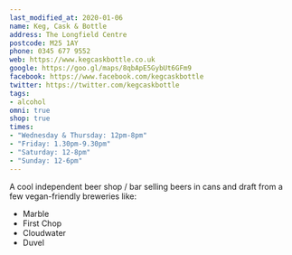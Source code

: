 ```yaml
---
last_modified_at: 2020-01-06
name: Keg, Cask & Bottle
address: The Longfield Centre
postcode: M25 1AY
phone: 0345 677 9552
web: https://www.kegcaskbottle.co.uk
google: https://goo.gl/maps/8qbApE5GybUt6GFm9
facebook: https://www.facebook.com/kegcaskbottle
twitter: https://twitter.com/kegcaskbottle
tags:
- alcohol
omni: true
shop: true
times:
- "Wednesday & Thursday: 12pm-8pm"
- "Friday: 1.30pm-9.30pm"
- "Saturday: 12-8pm"
- "Sunday: 12-6pm"
---
```


A cool independent beer shop / bar selling beers in cans and draft from a few vegan-friendly breweries like:

- Marble
- First Chop
- Cloudwater
- Duvel
